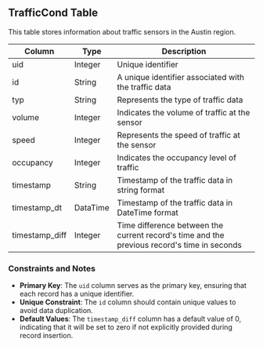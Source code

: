## TrafficCond Table

This table stores information about traffic sensors in the Austin region.

| Column         | Type     | Description                                                                                 |
| -------------- | -------- | ------------------------------------------------------------------------------------------- |
| uid            | Integer  | Unique identifier                                                                           |
| id             | String   | A unique identifier associated with the traffic data                                        |
| typ            | String   | Represents the type of traffic data                                                         |
| volume         | Integer  | Indicates the volume of traffic at the sensor                                               |
| speed          | Integer  | Represents the speed of traffic at the sensor                                               |
| occupancy      | Integer  | Indicates the occupancy level of traffic                                                    |
| timestamp      | String   | Timestamp of the traffic data in string format                                              |
| timestamp_dt   | DataTime | Timestamp of the traffic data in DateTime format                                            |
| timestamp_diff | Integer  | Time difference between the current record's time and the previous record's time in seconds |

### Constraints and Notes

- **Primary Key**: The `uid` column serves as the primary key, ensuring that each record has a unique identifier.
- **Unique Constraint**: The `id` column should contain unique values to avoid data duplication.
- **Default Values**: The `timestamp_diff` column has a default value of 0, indicating that it will be set to zero if not explicitly provided during record insertion.






